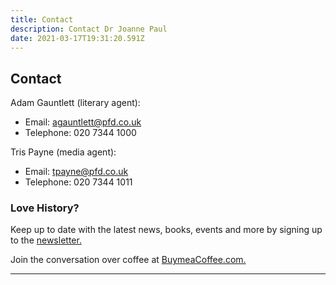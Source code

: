 ```yaml
---
title: Contact
description: Contact Dr Joanne Paul
date: 2021-03-17T19:31:20.591Z
---
```

## Contact

Adam Gauntlett (literary agent): 

* Email: [agauntlett@pfd.co.uk](mailto:agauntlett@pfd.co.uk) 
* Telephone: 020 7344 1000

Tris Payne (media agent): 

* Email: [tpayne@pfd.co.uk](mailto:tpayne@pfd.co.uk)
* Telephone: 020 7344 1011

### Love History?

Keep up to date with the latest news, books, events and more by signing up to the [newsletter.](https://dashboard.mailerlite.com/forms/221415/71694262742287785/share)

Join the conversation over coffee at [BuymeaCoffee.com.](https://www.buymeacoffee.com/DrJoannePaul)

- - -